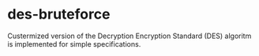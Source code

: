 # des-bruteforce
Custermized version of the Decryption Encryption Standard (DES) algoritm is implemented for simple specifications. 
